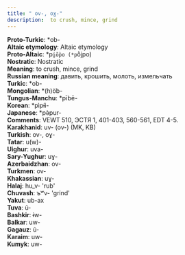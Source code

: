 ```yaml
---
title: " ov-, oɣ-"
description:  to crush, mince, grind
---
```


<strong>Proto-Turkic</strong>:  *ob-<br>
<strong>Altaic etymology</strong>:  Altaic etymology<br>
<strong> Proto-Altaic</strong>:  *p`i̯ṑpo (*p`ṑjpo)<br>
<strong>Nostratic</strong>:  Nostratic<br>
<strong>Meaning</strong>:  to crush, mince, grind<br>
<strong>Russian meaning</strong>:  давить, крошить, молоть, измельчать<br>
<strong>Turkic</strong>:  *ob-<br>
<strong>Mongolian</strong>:  *(h)öb-<br>
<strong>Tungus-Manchu</strong>:  *pībē-<br>
<strong>Korean</strong>:  *pìpɨ́i-<br>
<strong>Japanese</strong>:  *pǝ̀pur-<br>
<strong>Comments</strong>:  VEWT 510, ЭСТЯ 1, 401-403, 560-561, EDT 4-5.<br>
<strong>Karakhanid</strong>:  uv- (ov-) (MK, KB)<br>
<strong>Turkish</strong>:  ov-, oɣ-<br>
<strong>Tatar</strong>:  u(w)-<br>
<strong>Uighur</strong>:  uva-<br>
<strong>Sary-Yughur</strong>:  uɣ-<br>
<strong>Azerbaidzhan</strong>:  ov-<br>
<strong>Turkmen</strong>:  ov-<br>
<strong>Khakassian</strong>:  uɣ-<br>
<strong>Halaj</strong>:  hu_v- 'rub'<br>
<strong>Chuvash</strong>:  ъʷv- 'grind'<br>
<strong>Yakut</strong>:  ub-ax<br>
<strong>Tuva</strong>:  ū-<br>
<strong>Bashkir</strong>:  ɨw-<br>
<strong>Balkar</strong>:  uw-<br>
<strong>Gagauz</strong>:  ū-<br>
<strong>Karaim</strong>:  uw-<br>
<strong>Kumyk</strong>:  uw-<br>


